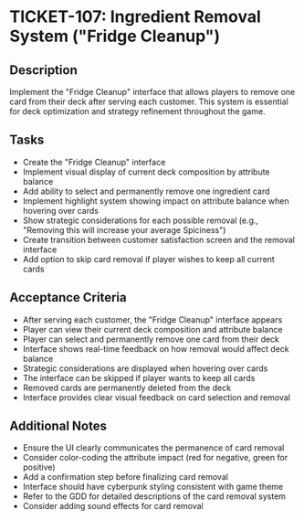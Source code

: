 # TICKET-107: Ingredient Removal System ("Fridge Cleanup")

## Description
Implement the "Fridge Cleanup" interface that allows players to remove one card from their deck after serving each customer. This system is essential for deck optimization and strategy refinement throughout the game.

## Tasks
- Create the "Fridge Cleanup" interface
- Implement visual display of current deck composition by attribute balance
- Add ability to select and permanently remove one ingredient card
- Implement highlight system showing impact on attribute balance when hovering over cards
- Show strategic considerations for each possible removal (e.g., "Removing this will increase your average Spiciness")
- Create transition between customer satisfaction screen and the removal interface
- Add option to skip card removal if player wishes to keep all current cards

## Acceptance Criteria
- After serving each customer, the "Fridge Cleanup" interface appears
- Player can view their current deck composition and attribute balance
- Player can select and permanently remove one card from their deck
- Interface shows real-time feedback on how removal would affect deck balance
- Strategic considerations are displayed when hovering over cards
- The interface can be skipped if player wants to keep all cards
- Removed cards are permanently deleted from the deck
- Interface provides clear visual feedback on card selection and removal

## Additional Notes
- Ensure the UI clearly communicates the permanence of card removal
- Consider color-coding the attribute impact (red for negative, green for positive)
- Add a confirmation step before finalizing card removal
- Interface should have cyberpunk styling consistent with game theme
- Refer to the GDD for detailed descriptions of the card removal system
- Consider adding sound effects for card removal 